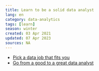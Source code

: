 ```yaml
---
title: Learn to be a solid data analyst
lang: en
category: data-analytics
tags: [learn]
season: winter
created: 03 Apr 2021
updated: 07 Apr 2023
sources: NA
---
```


- [Pick a data job that fits you](https://medium.com/montreal-analytics/how-to-pick-a-data-job-84d692d1b3a5)
- [Go from a good to a great data analyst](https://blog.getdbt.com/one-analysts-guide-for-going-from-good-to-great/)